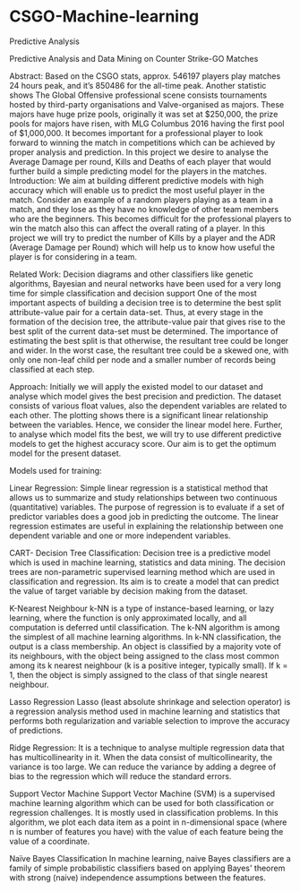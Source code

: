 # CSGO-Machine-learning
Predictive Analysis

Predictive Analysis and Data Mining on
Counter Strike-GO Matches

Abstract:
Based on the CSGO stats, approx. 546197 players play matches 24 hours peak, and it’s 850486 for the all-time peak. Another statistic shows The Global Offensive professional scene consists tournaments hosted by third-party organisations and Valve-organised as majors. These majors have huge prize pools, originally it was set at $250,000, the prize pools for majors have risen, with MLG Columbus 2016 having the first pool of $1,000,000. It becomes important for a professional player to look forward to winning the match in competitions which can be achieved by proper analysis and prediction. In this project we desire to analyse the Average Damage per round, Kills and Deaths of each player that would further build a simple predicting model for the players in the matches.
Introduction:
We aim at building different predictive models with high accuracy which will enable us to predict the most useful player in the match. Consider an example of a random players playing as a team in a match, and they lose as they have no knowledge of other team members who are the beginners. This becomes difficult for the professional players to win the match also this can affect the overall rating of a player. In this project we will try to predict the number of Kills by a player and the ADR (Average Damage per Round) which will help us to know how useful the player is for considering in a team. 

Related Work:
Decision diagrams and other classifiers like genetic algorithms, Bayesian and neural networks have been used for a very long time for simple classification and decision support
One of the most important aspects of building a decision tree is to determine the best split attribute-value pair for a certain data-set. Thus, at every stage in the formation of the decision tree, the attribute-value pair that gives rise to the best split of the current data-set must be determined. The importance of estimating the best split is that otherwise, the resultant tree could be longer and wider. In the worst case, the resultant tree could be a skewed one, with only one non-leaf child per node and a smaller number of records being classified at each step.


Approach:
Initially we will apply the existed model to our dataset and analyse which model gives the best precision and prediction. The dataset consists of various float values, also the dependent variables are related to each other. The plotting shows there is a significant linear relationship between the variables. Hence, we consider the linear model here. Further, to analyse which model fits the best, we will try to use different predictive models to get the highest accuracy score. Our aim is to get the optimum model for the present dataset.

Models used for training:

Linear Regression:
Simple linear regression is a statistical method that allows us to summarize and study relationships between two continuous (quantitative) variables.  The purpose of regression is to evaluate if a set of predictor variables does a good job in predicting the outcome. The linear regression estimates are useful in explaining the relationship between one dependent variable and one or more independent variables.

CART- Decision Tree Classification:
Decision tree is a predictive model which is used in machine learning, statistics and data mining. The decision trees are non-parametric supervised learning method which are used in classification and regression. Its aim is to create a model that can predict the value of target variable by decision making from the dataset.

K-Nearest Neighbour
k-NN is a type of instance-based learning, or lazy learning, where the function is only approximated locally, and all computation is deferred until classification. The k-NN algorithm is among the simplest of all machine learning algorithms. In k-NN classification, the output is a class membership. An object is classified by a majority vote of its neighbours, with the object being assigned to the class most common among its k nearest neighbour (k is a positive integer, typically small). If k = 1, then the object is simply assigned to the class of that single nearest neighbour.

Lasso Regression
Lasso (least absolute shrinkage and selection operator) is a regression analysis method used in machine learning and statistics that performs both regularization and variable selection to improve the accuracy of predictions.

Ridge Regression:
It is a technique to analyse multiple regression data that has multicollinearity in it. When the data consist of multicollinearity, the variance is too large. We can reduce the variance by adding a degree of bias to the regression which will reduce the standard errors.

Support Vector Machine
Support Vector Machine (SVM) is a supervised machine learning algorithm which can be used for both classification or regression challenges. It is mostly used in classification problems. In this algorithm, we plot each data item as a point in n-dimensional space (where n is number of features you have) with the value of each feature being the value of a coordinate. 

Naïve Bayes Classification
In machine learning, naive Bayes classifiers are a family of simple probabilistic classifiers based on applying Bayes' theorem with strong (naive) independence assumptions between the features. 


